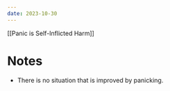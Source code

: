 ```yaml
---
date: 2023-10-30
---
```


[[Panic is Self-Inflicted Harm]]

# Notes
- There is no situation that is improved by panicking. 